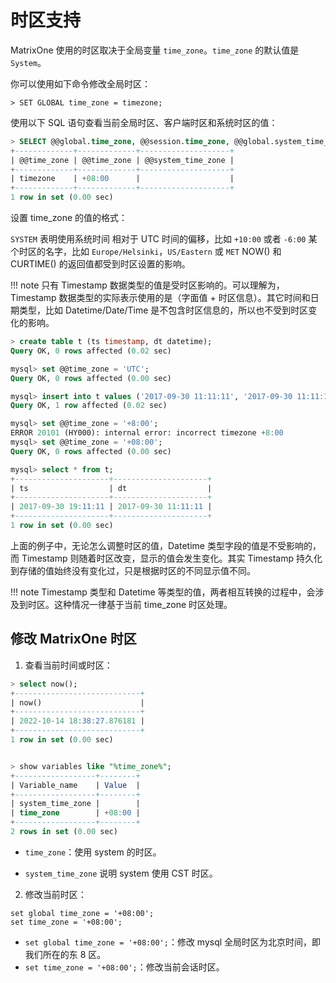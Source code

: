 # 时区支持

MatrixOne 使用的时区取决于全局变量 `time_zone`。`time_zone` 的默认值是 `System`。

你可以使用如下命令修改全局时区：

```
> SET GLOBAL time_zone = timezone;
```

使用以下 SQL 语句查看当前全局时区、客户端时区和系统时区的值：

```sql
> SELECT @@global.time_zone, @@session.time_zone, @@global.system_time_zone;
+-------------+-------------+--------------------+
| @@time_zone | @@time_zone | @@system_time_zone |
+-------------+-------------+--------------------+
| timezone    | +08:00      |                    |
+-------------+-------------+--------------------+
1 row in set (0.00 sec)
```

设置 time_zone 的值的格式：

`SYSTEM` 表明使用系统时间
相对于 UTC 时间的偏移，比如 `+10:00` 或者 `-6:00`
某个时区的名字，比如 `Europe/Helsinki`，`US/Eastern` 或 `MET`
NOW() 和 CURTIME() 的返回值都受到时区设置的影响。

!!! note
    只有 Timestamp 数据类型的值是受时区影响的。可以理解为，Timestamp 数据类型的实际表示使用的是（字面值 + 时区信息）。其它时间和日期类型，比如 Datetime/Date/Time 是不包含时区信息的，所以也不受到时区变化的影响。

```sql
> create table t (ts timestamp, dt datetime);
Query OK, 0 rows affected (0.02 sec)

mysql> set @@time_zone = 'UTC';
Query OK, 0 rows affected (0.00 sec)

mysql> insert into t values ('2017-09-30 11:11:11', '2017-09-30 11:11:11');
Query OK, 1 row affected (0.02 sec)

mysql> set @@time_zone = '+8:00';
ERROR 20101 (HY000): internal error: incorrect timezone +8:00
mysql> set @@time_zone = '+08:00';
Query OK, 0 rows affected (0.00 sec)

mysql> select * from t;
+---------------------+---------------------+
| ts                  | dt                  |
+---------------------+---------------------+
| 2017-09-30 19:11:11 | 2017-09-30 11:11:11 |
+---------------------+---------------------+
1 row in set (0.00 sec)
```

上面的例子中，无论怎么调整时区的值，Datetime 类型字段的值是不受影响的，而 Timestamp 则随着时区改变，显示的值会发生变化。其实 Timestamp 持久化到存储的值始终没有变化过，只是根据时区的不同显示值不同。

!!! note
    Timestamp 类型和 Datetime 等类型的值，两者相互转换的过程中，会涉及到时区。这种情况一律基于当前 time_zone 时区处理。

## 修改 MatrixOne 时区

1. 查看当前时间或时区：

```sql
> select now();
+----------------------------+
| now()                      |
+----------------------------+
| 2022-10-14 18:38:27.876181 |
+----------------------------+
1 row in set (0.00 sec)


> show variables like "%time_zone%";
+------------------+--------+
| Variable_name    | Value  |
+------------------+--------+
| system_time_zone |        |
| time_zone        | +08:00 |
+------------------+--------+
2 rows in set (0.00 sec)
```

- `time_zone`：使用 system 的时区。

- `system_time_zone` 说明 system 使用 CST 时区。

2. 修改当前时区：

```
set global time_zone = '+08:00';
set time_zone = '+08:00';
```

- `set global time_zone = '+08:00';`：修改 mysql 全局时区为北京时间，即我们所在的东 8 区。
- `set time_zone = '+08:00';`：修改当前会话时区。
